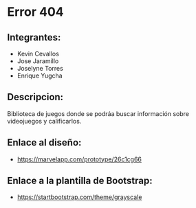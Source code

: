 # Error 404

## Integrantes:
  * Kevin Cevallos
  * Jose Jaramillo
  * Joselyne Torres 
  * Enrique Yugcha
## Descripcion:
  Biblioteca de juegos donde se podráa buscar información sobre videojuegos y calificarlos.
    
## Enlace al diseño: 
 * https://marvelapp.com/prototype/26c1cg66
 
## Enlace a la plantilla de Bootstrap:
 * https://startbootstrap.com/theme/grayscale
 

